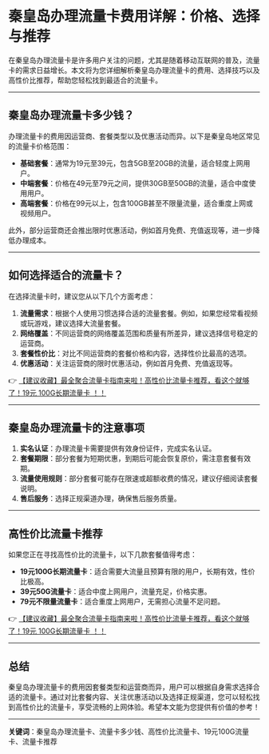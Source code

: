 # 秦皇岛办理流量卡费用详解：价格、选择与推荐

在秦皇岛办理流量卡是许多用户关注的问题，尤其是随着移动互联网的普及，流量卡的需求日益增长。本文将为您详细解析秦皇岛办理流量卡的费用、选择技巧以及高性价比推荐，帮助您轻松找到最适合的流量卡。

---

## 秦皇岛办理流量卡多少钱？

办理流量卡的费用因运营商、套餐类型以及优惠活动而异。以下是秦皇岛地区常见的流量卡价格范围：

- **基础套餐**：通常为19元至39元，包含5GB至20GB的流量，适合轻度上网用户。
- **中端套餐**：价格在49元至79元之间，提供30GB至50GB的流量，适合中度使用用户。
- **高端套餐**：价格在99元以上，包含100GB甚至不限量流量，适合重度上网或视频用户。

此外，部分运营商还会推出限时优惠活动，例如首月免费、充值返现等，进一步降低办理成本。

---

## 如何选择适合的流量卡？

在选择流量卡时，建议您从以下几个方面考虑：

1. **流量需求**：根据个人使用习惯选择合适的流量套餐。例如，如果您经常看视频或玩游戏，建议选择大流量套餐。
2. **网络覆盖**：不同运营商的网络覆盖范围和质量有所差异，建议选择信号稳定的运营商。
3. **套餐性价比**：对比不同运营商的套餐价格和内容，选择性价比最高的选项。
4. **优惠活动**：关注运营商的限时优惠活动，例如首月免费、充值返现等。

👉 [【建议收藏】最全聚合流量卡指南来啦！高性价比流量卡推荐，看这个就够了！19元 100G长期流量卡 ！！](https://bit.ly/Liuliangka)

---

## 秦皇岛办理流量卡的注意事项

1. **实名认证**：办理流量卡需要提供有效身份证件，完成实名认证。
2. **套餐期限**：部分套餐为短期优惠，到期后可能会恢复原价，需注意套餐有效期。
3. **流量使用规则**：部分套餐可能存在限速或超额收费的情况，建议仔细阅读套餐说明。
4. **售后服务**：选择正规渠道办理，确保售后服务质量。

---

## 高性价比流量卡推荐

如果您正在寻找高性价比的流量卡，以下几款套餐值得考虑：

- **19元100G长期流量卡**：适合需要大流量且预算有限的用户，长期有效，性价比极高。
- **39元50G流量卡**：适合中度上网用户，流量充足，价格实惠。
- **79元不限量流量卡**：适合重度上网用户，无需担心流量不足问题。

👉 [【建议收藏】最全聚合流量卡指南来啦！高性价比流量卡推荐，看这个就够了！19元 100G长期流量卡 ！！](https://bit.ly/Liuliangka)

---

## 总结

秦皇岛办理流量卡的费用因套餐类型和运营商而异，用户可以根据自身需求选择合适的流量卡。通过对比套餐内容、关注优惠活动以及选择正规渠道，您可以轻松找到高性价比的流量卡，享受流畅的上网体验。希望本文能为您提供有价值的参考！

---

**关键词**：秦皇岛办理流量卡、流量卡多少钱、高性价比流量卡、19元100G流量卡、流量卡推荐
